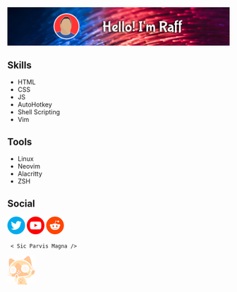 <img src="gh_banner.png" />

## Skills

- HTML
- CSS
- JS
- AutoHotkey
- Shell Scripting
- Vim

## Tools
- Linux
- Neovim
- Alacritty
- ZSH

## Social

[<img src='twitter.png' alt='Twitter' height='40'>](https://twitter.com/RaffRodriiguez)
[<img src='youtube.png' alt='YouTube' height='40'>](https://www.youtube.com/@RaffRodriiguez)
[<img src='reddit.png' alt='Reddit' height='40'>](https://www.reddit.com/user/ha7ak3)

<code> < Sic Parvis Magna /> </code>

<img src='felyne.png' alt='Hi-nya' />
